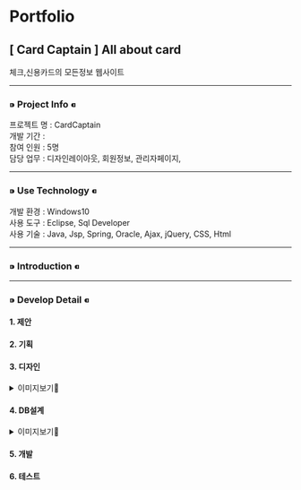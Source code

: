# Portfolio
## [ Card Captain ]  All about card
체크,신용카드의 모든정보 웹사이트 
***
### ⁍ Project Info ⁌
프로젝트 명 : CardCaptain   
개발 기간 :    
참여 인원 : 5명   
담당 업무 : 디자인레이아웃, 회원정보, 관리자페이지,    
***
### ⁍ Use Technology ⁌
개발 환경 : Windows10   
사용 도구 : Eclipse, Sql Developer   
사용 기술 : Java, Jsp, Spring, Oracle, Ajax, jQuery, CSS, Html   
***
### ⁍ Introduction ⁌
***
### ⁍ Develop Detail ⁌

#### 1. 제안
#### 2. 기획
#### 3. 디자인
<details>
<summary>이미지보기👀</summary>
<div markdown="1">
  
  ![스크린샷(129)](https://user-images.githubusercontent.com/81910342/128695317-ec154d4f-f5f1-4c38-84d7-8e361b9dc896.png)
  ![스크린샷(132)](https://user-images.githubusercontent.com/81910342/128695374-9338785c-10f3-464a-8a98-619d89c1ddf4.png)
  ![스크린샷(133)](https://user-images.githubusercontent.com/81910342/128811160-3212877a-ce00-4c7e-bd75-3aee11c24208.png)
  ![스크린샷(131)](https://user-images.githubusercontent.com/81910342/128811220-5b7e736b-0ef0-432d-94a4-df3594a92118.png)
  
</div>
</details>

#### 4. DB설계
<details>
<summary>이미지보기👀</summary>
<div markdown="2">
  
  ![ERD1](https://user-images.githubusercontent.com/81910342/128693862-ac7c5596-d43a-4cf6-9fb6-a9fe7a0ea14f.PNG)
  ![ERD2](https://user-images.githubusercontent.com/81910342/128694136-ab6f3436-ff17-479c-8f53-40b67783dc53.PNG)
  
  </div>
</details>

#### 5. 개발
#### 6. 테스트


